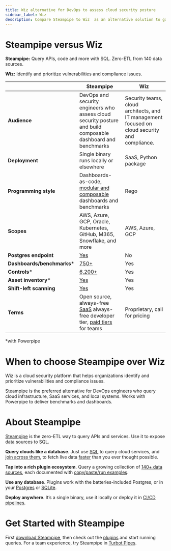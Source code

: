 ```yaml
---
title: Wiz alternative for DevOps to assess cloud security posture
sidebar_label: Wiz
description: Compare Steampipe to Wiz  as an alternative solution to gain insights to cloud configurations, assess security posture, and live query APIs with SQL.
---
```


# Steampipe versus Wiz


**Steampipe:** Query APIs, code and more with SQL. Zero-ETL from 140 data sources.


**Wiz:** Identify and prioritize vulnerabilities and compliance issues.



 | | **Steampipe** | **Wiz** | 
| --- | --- | --- |
| **Audience** | DevOps and security engineers who assess cloud security posture and build composable dashboard and benchmarks | Security teams, cloud architects, and IT management focused on cloud security and compliance. |
| **Deployment** | Single binary runs locally or elsewhere | SaaS, Python package |
| **Programming style** | Dashboards-as-code, <a href="https://steampipe.io/blog/remixing-dashboards" target="_blank">modular and composable</a> dashboards and benchmarks | Rego |
| **Scopes** | AWS, Azure, GCP, Oracle, Kubernetes, GitHub, M365, Snowflake, and more | AWS, Azure, GCP |
| **Postgres endpoint** | <a href="https://turbot.com/pipes/docs/connect" target="_blank">Yes</a> | No |
| **Dashboards/benchmarks*** | <a href="https://hub.powerpipe.io" target="_blank">750+</a> | Yes |
| **Controls*** | <a href="https://hub.powerpipe.io" target="_blank">6,200+</a> | Yes |
| **Asset inventory*** | <a href="https://hub.powerpipe.io/?objectives=dashboard" target="_blank">Yes</a> | Yes |
| **Shift-left scanning** | <a href="https://hub.powerpipe.io/?categories=iac" target="_blank">Yes</a> | Yes |
| **Terms** | Open source, always-free <a href="http://pipes.turbot.com" target="_blank">SaaS</a> always-free developer tier, <a href="https://turbot.com/pipes/pricing" target="_blank">paid tiers</a> for teams | Proprietary, call for pricing |

*with Powerpipe

# When to choose Steampipe over Wiz

Wiz is a cloud security platform that helps organizations identify and prioritize vulnerabilities and compliance issues.

  
Steampipe is the preferred alternative for DevOps engineers who query cloud infrastructure, SaaS services, and local systems. Works with Powerpipe to deliver benchmarks and dashboards. 

# About Steampipe

<a href="https://steampipe.io/" target="_blank">Steampipe</a> is the zero-ETL way to query APIs and services. Use it to expose data sources to SQL.

**Query clouds like a database**. Just use <a href="https://steampipe.io/docs/sql/steampipe-sql" target="_blank">SQL</a> to query cloud services, and <a href="https://steampipe.io/blog/use-shodan-to-test-aws-public-ip" target="_blank">join across them</a>, to fetch live data <a href="https://aws.amazon.com/blogs/opensource/querying-aws-at-scale-across-apis-regions-and-accounts/" target="_blank">faster</a> than you ever thought possible.

**Tap into a rich plugin ecosystem**. Query a growing collection of <a href="https://hub.steampipe.io/" target="_blank">140+ data sources</a>, each documented with <a href="https://hub.steampipe.io/plugins/turbot/aws/tables/aws_s3_bucket" target="_blank">copy/paste/run examples</a>. 

**Use any database**. Plugins work with the batteries-included Postgres, or in your <a href="https://steampipe.io/blog/2023-12-postgres-extensions" target="_blank">Postgres</a> or <a href="https://steampipe.io/blog/2023-12-sqlite-extensions" target="_blank">SQLite</a>. 

**Deploy anywhere**. It’s a single binary, use it locally or deploy it in <a href="https://steampipe.io/docs/integrations/overview" target="_blank">CI/CD pipelines</a>.

# Get Started with Steampipe

First <a href="https://steampipe.io/downloads" target="_blank">download Steampipe</a>, then check out the <a href="https://hub.steampipe.io" target="_blank">plugins</a> and start running queries. For a team experience, try Steampipe in <a href="https://turbot.com/pipes" target="_blank">Turbot Pipes</a>.


